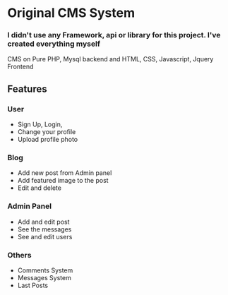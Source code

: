 
# Original CMS System
### I didn't use any Framework, api or library for this project. I've created everything myself

CMS on Pure PHP, Mysql backend and HTML, CSS, Javascript, Jquery Frontend



## Features
 ### User
- Sign Up, Login,
- Change your profile
- Upload profile photo
 ### Blog
- Add new post from Admin panel
- Add featured image to the post
- Edit and delete
 ### Admin Panel
- Add and edit post
- See the messages
- See and edit users
 ### Others
- Comments System
- Messages System
- Last Posts







